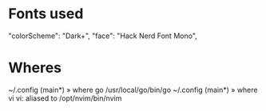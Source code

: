 # Fonts used

"colorScheme": "Dark+",
"face": "Hack Nerd Font Mono",

# Wheres

~/.config (main*) » where go
/usr/local/go/bin/go
~/.config (main*) » where vi
vi: aliased to /opt/nvim/bin/nvim
